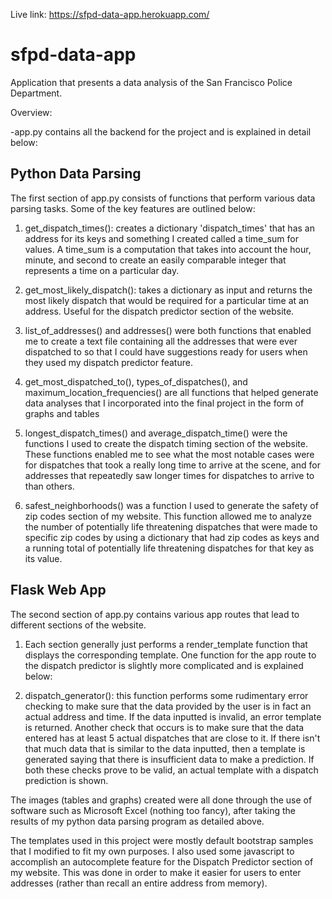 Live link: https://sfpd-data-app.herokuapp.com/

# sfpd-data-app
Application that presents a data analysis of the San Francisco Police Department.

Overview:

-app.py contains all the backend for the project and is explained in detail below:

 ## Python Data Parsing
 
 The first section of app.py consists of functions that perform various data parsing tasks. Some of the key features are outlined below:
  
1. get_dispatch_times(): creates a dictionary 'dispatch_times' that has an address for its keys and something I created called a time_sum for values. A time_sum is a computation that takes into account the hour, minute, and second to create an easily comparable integer that represents a time on a particular day.
    
2. get_most_likely_dispatch(): takes a dictionary as input and returns the most likely dispatch that would be required for a particular time at an address. Useful for the dispatch predictor section of the website.
    
3. list_of_addresses() and addresses() were both functions that enabled me to create a text file containing all the addresses that were ever dispatched to so that I could have suggestions ready for users when they used my dispatch predictor feature.
    
4. get_most_dispatched_to(), types_of_dispatches(), and maximum_location_frequencies() are all functions that helped generate data analyses that I incorporated into the final project in the form of graphs and tables
    
5. longest_dispatch_times() and average_dispatch_time() were the functions I used to create the dispatch timing section of the website. These functions enabled me to see what the most notable cases were for dispatches that took a really long time to arrive at the scene, and for addresses that repeatedly saw longer times for dispatches to arrive to than others.
    
6. safest_neighborhoods() was a function I used to generate the safety of zip codes section of my website. This function allowed me to analyze the number of potentially life threatening dispatches that were made to specific zip codes by using a dictionary that had zip codes as keys and a running total of potentially life threatening dispatches for that key as its value.
    
 ## Flask Web App 
 The second section of app.py contains various app routes that lead to different sections of the website.

1. Each section generally just performs a render_template function that displays the corresponding template. One function for the app route to the dispatch predictor is slightly more complicated and is explained below:
      
2. dispatch_generator(): this function performs some rudimentary error checking to make sure that the data provided by the user is in fact an actual address and time. If the data inputted is invalid, an error template is returned. Another check that occurs is to make sure that the data entered has at least 5 actual dispatches that are close to it. If there isn't that much data that is similar to the data inputted, then a template is generated saying that there is insufficient data to make a prediction. If both these checks prove to be valid, an actual template with a dispatch prediction is shown.

The images (tables and graphs) created were all done through the use of software such as Microsoft Excel (nothing too fancy), after taking the results of my python data parsing program as detailed above.

The templates used in this project were mostly default bootstrap samples that I modified to fit my own purposes. I also used some javascript to accomplish an autocomplete feature for the Dispatch Predictor section of my website. This was done in order to make it easier for users to enter addresses (rather than recall an entire address from memory).

